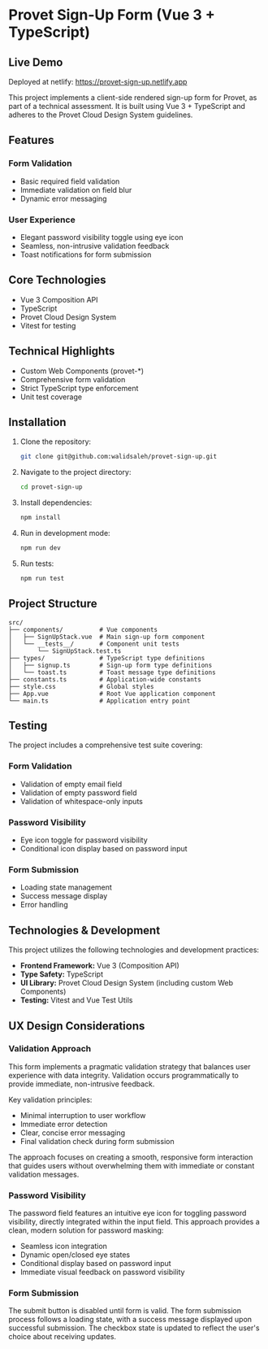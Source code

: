# Provet Sign-Up Form (Vue 3 + TypeScript)

## Live Demo
Deployed at netlify:
https://provet-sign-up.netlify.app

This project implements a client-side rendered sign-up form for Provet, as part of a technical assessment. It is built using Vue 3 + TypeScript and adheres to the Provet Cloud Design System guidelines.

## Features

### Form Validation
- Basic required field validation
- Immediate validation on field blur
- Dynamic error messaging

### User Experience
- Elegant password visibility toggle using eye icon
- Seamless, non-intrusive validation feedback
- Toast notifications for form submission

## Core Technologies
- Vue 3 Composition API
- TypeScript
- Provet Cloud Design System
- Vitest for testing

## Technical Highlights
- Custom Web Components (provet-*)
- Comprehensive form validation
- Strict TypeScript type enforcement
- Unit test coverage

## Installation

1. Clone the repository:

    ```bash
    git clone git@github.com:walidsaleh/provet-sign-up.git
    ```

2. Navigate to the project directory:

    ```bash
    cd provet-sign-up
    ```

3. Install dependencies:

    ```bash
    npm install
    ```

4. Run in development mode:

    ```bash
    npm run dev
    ```

5. Run tests:

    ```bash
    npm run test
    ```

## Project Structure

```
src/
├── components/          # Vue components
│   ├── SignUpStack.vue  # Main sign-up form component
│   └── __tests__/       # Component unit tests
│       └── SignUpStack.test.ts
├── types/               # TypeScript type definitions
│   ├── signup.ts        # Sign-up form type definitions
│   └── toast.ts         # Toast message type definitions
├── constants.ts         # Application-wide constants
├── style.css            # Global styles
├── App.vue              # Root Vue application component
└── main.ts              # Application entry point
```

## Testing

The project includes a comprehensive test suite covering:

### Form Validation
* Validation of empty email field
* Validation of empty password field
* Validation of whitespace-only inputs

### Password Visibility
* Eye icon toggle for password visibility
* Conditional icon display based on password input

### Form Submission
* Loading state management
* Success message display
* Error handling

## Technologies & Development

This project utilizes the following technologies and development practices:

* **Frontend Framework:** Vue 3 (Composition API)
* **Type Safety:** TypeScript
* **UI Library:** Provet Cloud Design System (including custom Web Components)
* **Testing:** Vitest and Vue Test Utils

## UX Design Considerations

### Validation Approach

This form implements a pragmatic validation strategy that balances user experience with data integrity. Validation occurs programmatically to provide immediate, non-intrusive feedback.

Key validation principles:
- Minimal interruption to user workflow
- Immediate error detection
- Clear, concise error messaging
- Final validation check during form submission

The approach focuses on creating a smooth, responsive form interaction that guides users without overwhelming them with immediate or constant validation messages.

### Password Visibility

The password field features an intuitive eye icon for toggling password visibility, directly integrated within the input field. This approach provides a clean, modern solution for password masking:

- Seamless icon integration
- Dynamic open/closed eye states
- Conditional display based on password input
- Immediate visual feedback on password visibility

### Form Submission

The submit button is disabled until form is valid.
The form submission process follows a loading state, with a success message displayed upon successful submission. The checkbox state is updated to reflect the user's choice about receiving updates.
